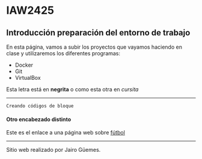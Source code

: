 # IAW2425

## Introducción preparación del entorno de trabajo
En esta página, vamos a subir los proyectos que vayamos haciendo en clase y utilizaremos
los diferentes programas:
 - Docker
 - Git
 - VirtualBox

 Esta letra está en **negrita** o como esta otra en *cursita* 
***
 ~~~
Creando códigos de bloque
~~~
#### Otro encabezado distinto ####

Este es el enlace a una página web sobre [fútbol](https://onefootball.com/es/inicio)

***
 Sitio web realizado por Jairo Güemes.